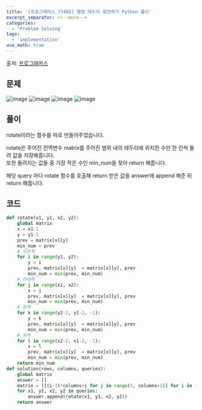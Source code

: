 ```yaml
---
title: '[프로그래머스_77485] 행렬 테두리 회전하기 Python 풀이'
excerpt_separator: <!--more-->
categories:
  - 'Problem Solving'
tags:
  - 'implementation'
use_math: true
---
```


출처: [프로그래머스](https://programmers.co.kr/learn/courses/30/lessons/77485)

## 문제

![image](https://user-images.githubusercontent.com/59808674/169294288-c8575b06-81a0-4768-9ba3-7548588cca12.png)
![image](https://user-images.githubusercontent.com/59808674/169294365-f8d3bdee-4091-4bdc-9e82-6637798b4344.png)
![image](https://user-images.githubusercontent.com/59808674/169294503-68106247-d650-45ad-92cc-82d534ebec75.png)
![image](https://user-images.githubusercontent.com/59808674/169294555-0bc0dda4-49af-487d-bee9-6d28e4ad4f6a.png)

## 풀이

rotate이라는 함수를 따로 만들어주었습니다.

rotate은 주어진 전역변수 matrix를 주어진 범위 내의 테두리에 위치한 수만 한 칸씩 돌려 값을 저장해줍니다.  
또한 돌려지는 값들 중 가장 작은 수인 min_num을 찾아 return 해줍니다.

해당 query 마다 rotate 함수를 호출해 return 받은 값을 answer에 append 해준 뒤 return 해줍니다.

## 코드

```python
def rotate(x1, y1, x2, y2):
    global matrix
    x = x1-1
    y = y1-1
    prev = matrix[x][y]
    min_num = prev
    # 오른쪽
    for i in range(y1, y2):
        y = i
        prev, matrix[x][y]  = matrix[x][y], prev
        min_num = min(prev, min_num)
    # 아래쪽
    for j in range(x1, x2):
        x = j
        prev, matrix[x][y]  = matrix[x][y], prev
        min_num = min(prev, min_num)
    # 왼쪽
    for k in range(y2-2, y1-2, -1):
        y = k
        prev, matrix[x][y]  = matrix[x][y], prev
        min_num = min(prev, min_num)
    # 위쪽
    for l in range(x2-2, x1-2, -1):
        x = l
        prev, matrix[x][y]  = matrix[x][y], prev
        min_num = min(prev, min_num)
    return min_num
def solution(rows, columns, queries):
    global matrix
    answer = []
    matrix = [[(i-1)*columns+j for j in range(1, columns+1)] for i in range(1, rows+1)]
    for x1, y1, x2, y2 in queries:
        answer.append(rotate(x1, y1, x2, y2))
    return answer
```
